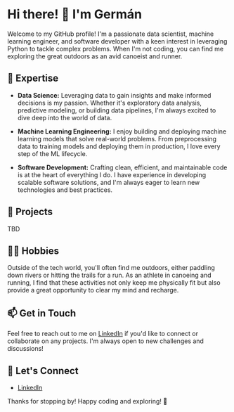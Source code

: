 # Hi there! 👋 I'm Germán

Welcome to my GitHub profile! I'm a passionate data scientist, machine learning engineer, and software developer with a keen interest in leveraging Python to tackle complex problems. When I'm not coding, you can find me exploring the great outdoors as an avid canoeist and runner.

## 🔬 Expertise

- **Data Science:** Leveraging data to gain insights and make informed decisions is my passion. Whether it's exploratory data analysis, predictive modeling, or building data pipelines, I'm always excited to dive deep into the world of data.
  
- **Machine Learning Engineering:** I enjoy building and deploying machine learning models that solve real-world problems. From preprocessing data to training models and deploying them in production, I love every step of the ML lifecycle.
  
- **Software Development:** Crafting clean, efficient, and maintainable code is at the heart of everything I do. I have experience in developing scalable software solutions, and I'm always eager to learn new technologies and best practices.

## 🚀 Projects

TBD

## 🏃‍♂️ Hobbies

Outside of the tech world, you'll often find me outdoors, either paddling down rivers or hitting the trails for a run. As an athlete in canoeing and running, I find that these activities not only keep me physically fit but also provide a great opportunity to clear my mind and recharge.

## 📫 Get in Touch

Feel free to reach out to me on [LinkedIn](https://www.linkedin.com/in/gerjermun/) if you'd like to connect or collaborate on any projects. I'm always open to new challenges and discussions!

## 🌟 Let's Connect

- [LinkedIn](https://www.linkedin.com/in/gerjermun/)

Thanks for stopping by! Happy coding and exploring! 🚀

<!---
gerjermun/gerjermun is a ✨ special ✨ repository because its `README.md` (this file) appears on your GitHub profile.
You can click the Preview link to take a look at your changes.
--->
